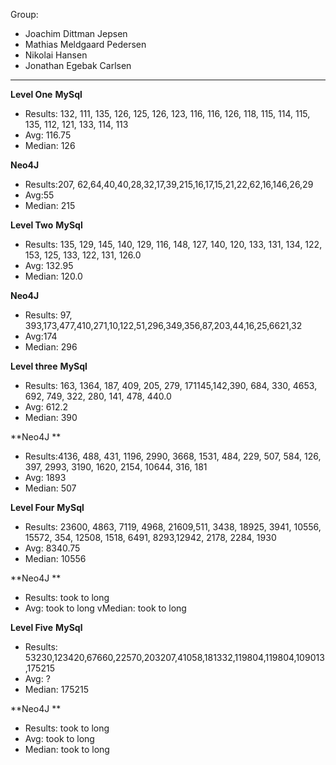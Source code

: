 Group: 
- Joachim Dittman Jepsen
- Mathias Meldgaard Pedersen
- Nikolai Hansen
- Jonathan Egebak Carlsen
----------------------------------------------------------

**Level One** 
**MySql**
- Results: 132, 111, 135, 126, 125, 126, 123, 116, 116, 126, 118, 115, 114, 115, 135, 112, 121, 133, 114, 113
- Avg:  116.75
- Median: 126

**Neo4J**
- Results:207, 62,64,40,40,28,32,17,39,215,16,17,15,21,22,62,16,146,26,29
- Avg:55 
- Median: 215

**Level Two**
**MySql**
- Results: 135, 129, 145, 140, 129, 116, 148, 127, 140, 120, 133, 131, 134, 122, 153, 125, 133, 122, 131, 126.0
- Avg: 132.95 
- Median: 120.0

**Neo4J**
- Results: 97, 393,173,477,410,271,10,122,51,296,349,356,87,203,44,16,25,6621,32
- Avg:174 
- Median: 296

**Level three**
**MySql** 
- Results: 163, 1364, 187, 409, 205, 279, 171145,142,390, 684, 330, 4653, 692, 749, 322, 280, 141, 478, 440.0 
- Avg: 612.2 
- Median: 390 

**Neo4J **
- Results:4136, 488, 431, 1196, 2990, 3668, 1531, 484, 229, 507, 584, 126, 397, 2993, 3190, 1620, 2154, 10644, 316, 181 
- Avg: 1893
- Median: 507

**Level Four**
**MySql**
- Results: 23600, 4863, 7119,  4968, 21609,511, 3438, 18925, 3941, 10556, 15572, 354,
12508, 1518, 6491, 8293,12942, 2178, 2284, 1930
- Avg: 8340.75
- Median: 10556

**Neo4J **
- Results: took to long
- Avg: took to long
vMedian: took to long

**Level Five**
**MySql**
- Results: 53230,123420,67660,22570,203207,41058,181332,119804,119804,109013,175215
- Avg: ?
- Median: 175215

**Neo4J **
- Results: took to long
- Avg: took to long
- Median: took to long
 



